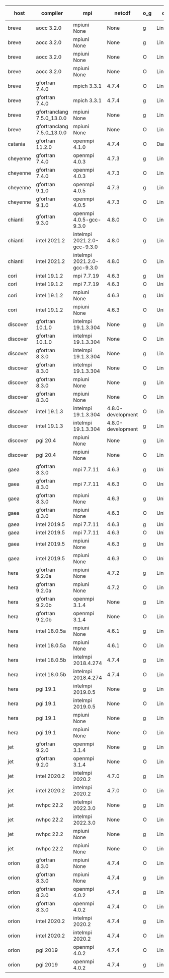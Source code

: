 

| host     | compiler                              | mpi                      | netcdf        | o_g        | os       | build       | u_pass          | u_fail          | s_pass            | s_fail            | e_pass             | e_fail             | nuopc_pass       | nuopc_fail       | artifacts link          |
|----------|---------------------------------------|--------------------------|---------------|------------|----------|-------------|-----------------|-----------------|-------------------|-------------------|--------------------|--------------------|------------------|------------------|-------------------------|
| breve | aocc 3.2.0 | mpiuni None  | None  | g | Linux | PASS | None | None | None | None | None | None | None | None | <a href="https://github.com/esmf-org/esmf-test-artifacts/tree/2c53a991e0095a15f1b42ae88193cc0ff06801ea/fix_clang/aocc/3.2.0/g/mpiuni/None" target="_blank">2c53a99</a> | 
| breve | aocc 3.2.0 | mpiuni None  | None  | g | Linux | PASS | None | None | None | None | None | None | None | None | <a href="https://github.com/esmf-org/esmf-test-artifacts/tree/892fad32e8ec200010c952d88f398df2af1e6a06/fix_clang/aocc/3.2.0/g/mpiuni/None" target="_blank">892fad3</a> | 
| breve | aocc 3.2.0 | mpiuni None  | None  | O | Linux | PASS | 12304 | 34 | 6 | 2 | 43 | 0 | None | None | <a href="https://github.com/esmf-org/esmf-test-artifacts/tree/0700ccd28054139df99786dce1c83ced1c9a5c50/fix_clang/aocc/3.2.0/O/mpiuni/None" target="_blank">0700ccd</a> | 
| breve | aocc 3.2.0 | mpiuni None  | None  | O | Linux | PASS | 12304 | 34 | 6 | 2 | 43 | 0 | None | None | <a href="https://github.com/esmf-org/esmf-test-artifacts/tree/039473ebdf59a0e31692a7230d9239cf12539798/fix_clang/aocc/3.2.0/O/mpiuni/None" target="_blank">039473e</a> | 
| breve | gfortran 7.4.0 | mpich 3.3.1  | 4.7.4  | O | Linux | PASS | 13917 | 0 | 49 | 0 | 80 | 0 | 52 | 0 | <a href="https://github.com/esmf-org/esmf-test-artifacts/tree/f5f512e4ec09f375e986f1e249cdb7e88387ffae/fix_clang/gfortran/7.4.0/O/mpich/3.3.1" target="_blank">f5f512e</a> | 
| breve | gfortran 7.4.0 | mpich 3.3.1  | 4.7.4  | g | Linux | PASS | 13917 | 0 | 49 | 0 | 80 | 0 | 52 | 0 | <a href="https://github.com/esmf-org/esmf-test-artifacts/tree/61f0e773420c2e7a99f60d33acc3522cb39e3dcb/fix_clang/gfortran/7.4.0/g/mpich/3.3.1" target="_blank">61f0e77</a> | 
| breve | gfortranclang 7.5.0_13.0.0 | mpiuni None  | None  | g | Linux | PASS | 12338 | 0 | 8 | 0 | 43 | 0 | None | None | <a href="https://github.com/esmf-org/esmf-test-artifacts/tree/2b2a0d58c6096ac3644b4e9baf9be4d37e1f3029/fix_clang/gfortranclang/7.5.0_13.0.0/g/mpiuni/None" target="_blank">2b2a0d5</a> | 
| breve | gfortranclang 7.5.0_13.0.0 | mpiuni None  | None  | O | Linux | PASS | 12338 | 0 | 8 | 0 | 43 | 0 | None | None | <a href="https://github.com/esmf-org/esmf-test-artifacts/tree/0504e7891b7ba5f4aca0e6c5850fdf9a3c778fe1/fix_clang/gfortranclang/7.5.0_13.0.0/O/mpiuni/None" target="_blank">0504e78</a> | 
| catania | gfortran 11.2.0 | openmpi 4.1.0  | 4.7.4  | O | Darwin | PASS | 13908 | 9 | 49 | 0 | 80 | 0 | 52 | 0 | <a href="https://github.com/esmf-org/esmf-test-artifacts/tree/8edaf888f2007a85b2a0413491977ce715159e3b/fix_clang/gfortran/11.2.0/O/openmpi/4.1.0" target="_blank">8edaf88</a> | 
| cheyenne | gfortran 7.4.0 | openmpi 4.0.3  | 4.7.3  | g | Linux | PASS | None | None | None | None | None | None | None | None | <a href="https://github.com/esmf-org/esmf-test-artifacts/tree/6920c10c992e843af1133effd74a5cf6366b56f8/fix_clang/gfortran/7.4.0/g/openmpi/4.0.3" target="_blank">6920c10</a> | 
| cheyenne | gfortran 7.4.0 | openmpi 4.0.3  | 4.7.3  | O | Linux | PASS | None | None | None | None | None | None | None | None | <a href="https://github.com/esmf-org/esmf-test-artifacts/tree/deed668f98911915ad60b71132dfd37a45bcedf3/fix_clang/gfortran/7.4.0/O/openmpi/4.0.3" target="_blank">deed668</a> | 
| cheyenne | gfortran 9.1.0 | openmpi 4.0.5  | 4.7.3  | g | Linux | PASS | None | None | None | None | None | None | None | None | <a href="https://github.com/esmf-org/esmf-test-artifacts/tree/edc75bd70f4683b9a03a6d6652c517e33466f8ce/fix_clang/gfortran/9.1.0/g/openmpi/4.0.5" target="_blank">edc75bd</a> | 
| cheyenne | gfortran 9.1.0 | openmpi 4.0.5  | 4.7.3  | O | Linux | PASS | None | None | None | None | None | None | None | None | <a href="https://github.com/esmf-org/esmf-test-artifacts/tree/b726a57655e8d2937bbf15af37f1387f65c336ed/fix_clang/gfortran/9.1.0/O/openmpi/4.0.5" target="_blank">b726a57</a> | 
| chianti | gfortran 9.3.0 | openmpi 4.0.5-gcc-9.3.0  | 4.8.0  | O | Linux | PASS | None | None | None | None | None | None | None | None | <a href="https://github.com/esmf-org/esmf-test-artifacts/tree/73b20c0b8a3817dfdc6230ad03084b2d1b7eaa83/fix_clang/gfortran/9.3.0/O/openmpi/4.0.5-gcc-9.3.0" target="_blank">73b20c0</a> | 
| chianti | intel 2021.2 | intelmpi 2021.2.0-gcc-9.3.0  | 4.8.0  | g | Linux | PASS | 13917 | 0 | 49 | 0 | 80 | 0 | 52 | 0 | <a href="https://github.com/esmf-org/esmf-test-artifacts/tree/8d3328e192792e2f2c3fd273914bcb33a273c921/fix_clang/intel/2021.2/g/intelmpi/2021.2.0-gcc-9.3.0" target="_blank">8d3328e</a> | 
| chianti | intel 2021.2 | intelmpi 2021.2.0-gcc-9.3.0  | 4.8.0  | O | Linux | PASS | 13917 | 0 | 49 | 0 | 80 | 0 | 52 | 0 | <a href="https://github.com/esmf-org/esmf-test-artifacts/tree/f49e91edeff1f9147f9b06dc54bfb5ae5f830c89/fix_clang/intel/2021.2/O/intelmpi/2021.2.0-gcc-9.3.0" target="_blank">f49e91e</a> | 
| cori | intel 19.1.2 | mpi 7.7.19  | 4.6.3  | g | Unicos | PASS | None | None | None | None | None | None | None | None | <a href="https://github.com/esmf-org/esmf-test-artifacts/tree/85f325c7a523cf0907fe4b24a6d543d7ef74c8f4/fix_clang/intel/19.1.2/g/mpi/7.7.19" target="_blank">85f325c</a> | 
| cori | intel 19.1.2 | mpi 7.7.19  | 4.6.3  | O | Unicos | PASS | None | None | None | None | None | None | None | None | <a href="https://github.com/esmf-org/esmf-test-artifacts/tree/2f166dae7d3209e78b95b4472fb6f6a86894f5b5/fix_clang/intel/19.1.2/O/mpi/7.7.19" target="_blank">2f166da</a> | 
| cori | intel 19.1.2 | mpiuni None  | 4.6.3  | g | Unicos | PASS | None | None | None | None | None | None | None | None | <a href="https://github.com/esmf-org/esmf-test-artifacts/tree/1831b491e32d4a4abf52d9af25c32ec264b54963/fix_clang/intel/19.1.2/g/mpiuni/None" target="_blank">1831b49</a> | 
| cori | intel 19.1.2 | mpiuni None  | 4.6.3  | O | Unicos | PASS | None | None | None | None | None | None | None | None | <a href="https://github.com/esmf-org/esmf-test-artifacts/tree/1a5ff1f4e6a4ac152ecb6a679c259b7bb5517eab/fix_clang/intel/19.1.2/O/mpiuni/None" target="_blank">1a5ff1f</a> | 
| discover | gfortran 10.1.0 | intelmpi 19.1.3.304  | None  | g | Linux | PASS | 13902 | 15 | 49 | 0 | 80 | 0 | 52 | 0 | <a href="https://github.com/esmf-org/esmf-test-artifacts/tree/93f500896f3201e04986ed591d05d4bf689032e6/fix_clang/gfortran/10.1.0/g/intelmpi/19.1.3.304" target="_blank">93f5008</a> | 
| discover | gfortran 10.1.0 | intelmpi 19.1.3.304  | None  | O | Linux | PASS | 13902 | 15 | 49 | 0 | 80 | 0 | 52 | 0 | <a href="https://github.com/esmf-org/esmf-test-artifacts/tree/938ac45a4f0e149c59f024fbed1f03ab9fa9ffbb/fix_clang/gfortran/10.1.0/O/intelmpi/19.1.3.304" target="_blank">938ac45</a> | 
| discover | gfortran 8.3.0 | intelmpi 19.1.3.304  | None  | g | Linux | PASS | 13902 | 15 | 49 | 0 | 80 | 0 | 52 | 0 | <a href="https://github.com/esmf-org/esmf-test-artifacts/tree/13700c034683420dcd06e3d76d34b8d85b70426f/fix_clang/gfortran/8.3.0/g/intelmpi/19.1.3.304" target="_blank">13700c0</a> | 
| discover | gfortran 8.3.0 | intelmpi 19.1.3.304  | None  | O | Linux | PASS | 13902 | 15 | 49 | 0 | 80 | 0 | 52 | 0 | <a href="https://github.com/esmf-org/esmf-test-artifacts/tree/834bd337b6035b44908d3426bb04871c08c0ab7e/fix_clang/gfortran/8.3.0/O/intelmpi/19.1.3.304" target="_blank">834bd33</a> | 
| discover | gfortran 8.3.0 | mpiuni None  | None  | g | Linux | PASS | 12338 | 0 | 8 | 0 | 43 | 0 | None | None | <a href="https://github.com/esmf-org/esmf-test-artifacts/tree/b02637da9e223bbf00127c8aa7e4cc69a8931f3b/fix_clang/gfortran/8.3.0/g/mpiuni/None" target="_blank">b02637d</a> | 
| discover | gfortran 8.3.0 | mpiuni None  | None  | O | Linux | PASS | 12338 | 0 | 8 | 0 | 43 | 0 | None | None | <a href="https://github.com/esmf-org/esmf-test-artifacts/tree/b4dc1c11bd5a5cf03bc09352edd5c85e3f09f4a4/fix_clang/gfortran/8.3.0/O/mpiuni/None" target="_blank">b4dc1c1</a> | 
| discover | intel 19.1.3 | intelmpi 19.1.3.304  | 4.8.0-development  | O | Linux | PASS | 13917 | 0 | 49 | 0 | 80 | 0 | 52 | 0 | <a href="https://github.com/esmf-org/esmf-test-artifacts/tree/8ba2d6cb85cbe8a81a327555eab19f56e997e440/fix_clang/intel/19.1.3/O/intelmpi/19.1.3.304" target="_blank">8ba2d6c</a> | 
| discover | intel 19.1.3 | intelmpi 19.1.3.304  | 4.8.0-development  | g | Linux | PASS | 13917 | 0 | 49 | 0 | 80 | 0 | 52 | 0 | <a href="https://github.com/esmf-org/esmf-test-artifacts/tree/0d774f1b523c85efed4f8acc44dc0640936080c8/fix_clang/intel/19.1.3/g/intelmpi/19.1.3.304" target="_blank">0d774f1</a> | 
| discover | pgi 20.4 | mpiuni None  | None  | g | Linux | PASS | None | None | None | None | None | None | None | None | <a href="https://github.com/esmf-org/esmf-test-artifacts/tree/5ff4de46fbec1d7c57085b324142d4599f01a5d6/fix_clang/pgi/20.4/g/mpiuni/None" target="_blank">5ff4de4</a> | 
| discover | pgi 20.4 | mpiuni None  | None  | O | Linux | PASS | None | None | None | None | None | None | None | None | <a href="https://github.com/esmf-org/esmf-test-artifacts/tree/f1f380563e0ede700c2476a9b6af0fc53a88a6ff/fix_clang/pgi/20.4/O/mpiuni/None" target="_blank">f1f3805</a> | 
| gaea | gfortran 8.3.0 | mpi 7.7.11  | 4.6.3  | g | Unicos | PASS | 13916 | 1 | 49 | 0 | 80 | 0 | 47 | 5 | <a href="https://github.com/esmf-org/esmf-test-artifacts/tree/ef3608f87d66966cce9c0ce0365a5db5d971a2a1/fix_clang/gfortran/8.3.0/g/mpi/7.7.11" target="_blank">ef3608f</a> | 
| gaea | gfortran 8.3.0 | mpi 7.7.11  | 4.6.3  | O | Unicos | PASS | 13916 | 1 | 49 | 0 | 80 | 0 | 47 | 5 | <a href="https://github.com/esmf-org/esmf-test-artifacts/tree/f6b6455f2d7af1d267dabdb4ac8ac097b35d075d/fix_clang/gfortran/8.3.0/O/mpi/7.7.11" target="_blank">f6b6455</a> | 
| gaea | gfortran 8.3.0 | mpiuni None  | 4.6.3  | g | Unicos | PASS | 12338 | 0 | 8 | 0 | 43 | 0 | None | None | <a href="https://github.com/esmf-org/esmf-test-artifacts/tree/d4d2f62a058f5352765cc651a204ba7b70f7d275/fix_clang/gfortran/8.3.0/g/mpiuni/None" target="_blank">d4d2f62</a> | 
| gaea | gfortran 8.3.0 | mpiuni None  | 4.6.3  | O | Unicos | PASS | 12338 | 0 | 8 | 0 | 43 | 0 | None | None | <a href="https://github.com/esmf-org/esmf-test-artifacts/tree/8ff871dd07b0287baf175d947a8f702111aeb558/fix_clang/gfortran/8.3.0/O/mpiuni/None" target="_blank">8ff871d</a> | 
| gaea | intel 2019.5 | mpi 7.7.11  | 4.6.3  | g | Unicos | PASS | 13902 | 15 | 49 | 0 | 80 | 0 | 47 | 5 | <a href="https://github.com/esmf-org/esmf-test-artifacts/tree/c5cb983446ac3c4e8e9265eeacf9543d46a1aacb/fix_clang/intel/2019.5/g/mpi/7.7.11" target="_blank">c5cb983</a> | 
| gaea | intel 2019.5 | mpi 7.7.11  | 4.6.3  | O | Unicos | PASS | 13902 | 15 | 49 | 0 | 80 | 0 | 47 | 5 | <a href="https://github.com/esmf-org/esmf-test-artifacts/tree/bf4c6bf28b0d870fc17c667295e239dbadcffe28/fix_clang/intel/2019.5/O/mpi/7.7.11" target="_blank">bf4c6bf</a> | 
| gaea | intel 2019.5 | mpiuni None  | 4.6.3  | g | Unicos | PASS | 12323 | 15 | 8 | 0 | 43 | 0 | None | None | <a href="https://github.com/esmf-org/esmf-test-artifacts/tree/ff466bc47735905694652f3dc89fa05e38166652/fix_clang/intel/2019.5/g/mpiuni/None" target="_blank">ff466bc</a> | 
| gaea | intel 2019.5 | mpiuni None  | 4.6.3  | O | Unicos | PASS | 12323 | 15 | 8 | 0 | 43 | 0 | None | None | <a href="https://github.com/esmf-org/esmf-test-artifacts/tree/365e93e0a70808fa0c4b4b78098190dc252f90da/fix_clang/intel/2019.5/O/mpiuni/None" target="_blank">365e93e</a> | 
| hera | gfortran 9.2.0a | mpiuni None  | 4.7.2  | g | Linux | PASS | 12338 | 0 | 8 | 0 | 43 | 0 | None | None | <a href="https://github.com/esmf-org/esmf-test-artifacts/tree/12a59b1a708e38719289699160856502762956f7/fix_clang/gfortran/9.2.0a/g/mpiuni/None" target="_blank">12a59b1</a> | 
| hera | gfortran 9.2.0a | mpiuni None  | 4.7.2  | O | Linux | PASS | 12338 | 0 | 8 | 0 | 43 | 0 | None | None | <a href="https://github.com/esmf-org/esmf-test-artifacts/tree/0eac81ae39afeab48943d5ca04e54393abfdaeea/fix_clang/gfortran/9.2.0a/O/mpiuni/None" target="_blank">0eac81a</a> | 
| hera | gfortran 9.2.0b | openmpi 3.1.4  | None  | g | Linux | PASS | 13917 | 0 | 49 | 0 | 80 | 0 | 52 | 0 | <a href="https://github.com/esmf-org/esmf-test-artifacts/tree/70505bce92f89819479bc3b1a8cfcf4c90d16e2d/fix_clang/gfortran/9.2.0b/g/openmpi/3.1.4" target="_blank">70505bc</a> | 
| hera | gfortran 9.2.0b | openmpi 3.1.4  | None  | O | Linux | PASS | 13917 | 0 | 49 | 0 | 80 | 0 | 52 | 0 | <a href="https://github.com/esmf-org/esmf-test-artifacts/tree/255bd9fd77bf03f71409f6fb3b73b3cfa2838670/fix_clang/gfortran/9.2.0b/O/openmpi/3.1.4" target="_blank">255bd9f</a> | 
| hera | intel 18.0.5a | mpiuni None  | 4.6.1  | g | Linux | PASS | 12338 | 0 | 8 | 0 | 43 | 0 | None | None | <a href="https://github.com/esmf-org/esmf-test-artifacts/tree/1feaa8e1cfaf424da9395091e9e81b7b2967acb7/fix_clang/intel/18.0.5a/g/mpiuni/None" target="_blank">1feaa8e</a> | 
| hera | intel 18.0.5a | mpiuni None  | 4.6.1  | O | Linux | PASS | 12338 | 0 | 8 | 0 | 43 | 0 | None | None | <a href="https://github.com/esmf-org/esmf-test-artifacts/tree/6f23a79f9bc004008169d6a1bf7c58e2f3a38d7b/fix_clang/intel/18.0.5a/O/mpiuni/None" target="_blank">6f23a79</a> | 
| hera | intel 18.0.5b | intelmpi 2018.4.274  | 4.7.4  | g | Linux | PASS | 13917 | 0 | 49 | 0 | 80 | 0 | 52 | 0 | <a href="https://github.com/esmf-org/esmf-test-artifacts/tree/3fdd7e11bfabeb3eb8e7e0d9323af79a0b168782/fix_clang/intel/18.0.5b/g/intelmpi/2018.4.274" target="_blank">3fdd7e1</a> | 
| hera | intel 18.0.5b | intelmpi 2018.4.274  | 4.7.4  | O | Linux | PASS | 13917 | 0 | 49 | 0 | 80 | 0 | 52 | 0 | <a href="https://github.com/esmf-org/esmf-test-artifacts/tree/295ce3d341c9d6b209ebbbaf0ae86e71d1f875be/fix_clang/intel/18.0.5b/O/intelmpi/2018.4.274" target="_blank">295ce3d</a> | 
| hera | pgi 19.1 | intelmpi 2019.0.5  | None  | g | Linux | PASS | 13040 | 877 | None | None | None | None | None | None | <a href="https://github.com/esmf-org/esmf-test-artifacts/tree/5bc3ab4588b6edea10d0b0411fe034f08911c7fb/fix_clang/pgi/19.1/g/intelmpi/2019.0.5" target="_blank">5bc3ab4</a> | 
| hera | pgi 19.1 | intelmpi 2019.0.5  | None  | O | Linux | PASS | 13088 | 829 | None | None | None | None | None | None | <a href="https://github.com/esmf-org/esmf-test-artifacts/tree/28b37aa1fb7804cb9b4898b412458dd068020aa9/fix_clang/pgi/19.1/O/intelmpi/2019.0.5" target="_blank">28b37aa</a> | 
| hera | pgi 19.1 | mpiuni None  | None  | g | Linux | PASS | 11713 | 625 | 4 | 4 | 40 | 3 | None | None | <a href="https://github.com/esmf-org/esmf-test-artifacts/tree/7fa65cf5ea1b223e0d9527fe860fda613c4c0045/fix_clang/pgi/19.1/g/mpiuni/None" target="_blank">7fa65cf</a> | 
| hera | pgi 19.1 | mpiuni None  | None  | O | Linux | PASS | 11713 | 625 | 6 | 2 | 40 | 3 | None | None | <a href="https://github.com/esmf-org/esmf-test-artifacts/tree/074e56b1ab53e0b4a19e43bf9e318f428a72e282/fix_clang/pgi/19.1/O/mpiuni/None" target="_blank">074e56b</a> | 
| jet | gfortran 9.2.0 | openmpi 3.1.4  | None  | g | Linux | PASS | 13917 | 0 | 49 | 0 | 80 | 0 | 52 | 0 | <a href="https://github.com/esmf-org/esmf-test-artifacts/tree/99c54dd815484ec4841c3bdf99ce64152fc28c98/fix_clang/gfortran/9.2.0/g/openmpi/3.1.4" target="_blank">99c54dd</a> | 
| jet | gfortran 9.2.0 | openmpi 3.1.4  | None  | O | Linux | PASS | 13917 | 0 | 49 | 0 | 80 | 0 | 52 | 0 | <a href="https://github.com/esmf-org/esmf-test-artifacts/tree/ea2511164738921f0bfb28abd05668fd4c274c84/fix_clang/gfortran/9.2.0/O/openmpi/3.1.4" target="_blank">ea25111</a> | 
| jet | intel 2020.2 | intelmpi 2020.2  | 4.7.0  | g | Linux | PASS | 13917 | 0 | 49 | 0 | 80 | 0 | 52 | 0 | <a href="https://github.com/esmf-org/esmf-test-artifacts/tree/7856591ffd54f1c718d7da32bdaceeca7b11ff08/fix_clang/intel/2020.2/g/intelmpi/2020.2" target="_blank">7856591</a> | 
| jet | intel 2020.2 | intelmpi 2020.2  | 4.7.0  | O | Linux | PASS | 13917 | 0 | 49 | 0 | 80 | 0 | 52 | 0 | <a href="https://github.com/esmf-org/esmf-test-artifacts/tree/6d0f1311ad9dedeaab8e32cb38998afcb53e1fa4/fix_clang/intel/2020.2/O/intelmpi/2020.2" target="_blank">6d0f131</a> | 
| jet | nvhpc 22.2 | intelmpi 2022.3.0  | None  | g | Linux | FAIL | None | None | None | None | None | None | None | None | <a href="https://github.com/esmf-org/esmf-test-artifacts/tree/5bccedb65b730b8c611f1130d458c98d92e8aaea/fix_clang/nvhpc/22.2/g/intelmpi/2022.3.0" target="_blank">5bccedb</a> | 
| jet | nvhpc 22.2 | intelmpi 2022.3.0  | None  | O | Linux | FAIL | None | None | None | None | None | None | None | None | <a href="https://github.com/esmf-org/esmf-test-artifacts/tree/fbccfae6e6b45c598b65cb725eb14dd9818be6cc/fix_clang/nvhpc/22.2/O/intelmpi/2022.3.0" target="_blank">fbccfae</a> | 
| jet | nvhpc 22.2 | mpiuni None  | None  | g | Linux | PASS | 11713 | 625 | 4 | 4 | 40 | 3 | None | None | <a href="https://github.com/esmf-org/esmf-test-artifacts/tree/20e640856bc03aa0b0c7d45f6a3824c7a0ad3cd6/fix_clang/nvhpc/22.2/g/mpiuni/None" target="_blank">20e6408</a> | 
| jet | nvhpc 22.2 | mpiuni None  | None  | O | Linux | PASS | 12336 | 2 | 8 | 0 | 43 | 0 | None | None | <a href="https://github.com/esmf-org/esmf-test-artifacts/tree/6c6d53f8857026db8f36e15636e319c54180945b/fix_clang/nvhpc/22.2/O/mpiuni/None" target="_blank">6c6d53f</a> | 
| orion | gfortran 8.3.0 | mpiuni None  | 4.7.4  | O | Linux | PASS | 12338 | 0 | 8 | 0 | 43 | 0 | None | None | <a href="https://github.com/esmf-org/esmf-test-artifacts/tree/03a03f92efd83c022f6ed0da4439f0174e86bf62/fix_clang/gfortran/8.3.0/O/mpiuni/None" target="_blank">03a03f9</a> | 
| orion | gfortran 8.3.0 | mpiuni None  | 4.7.4  | g | Linux | PASS | 12338 | 0 | 8 | 0 | 43 | 0 | None | None | <a href="https://github.com/esmf-org/esmf-test-artifacts/tree/e17d843d626b93212d2ea77234ac6c9ee0e54ef1/fix_clang/gfortran/8.3.0/g/mpiuni/None" target="_blank">e17d843</a> | 
| orion | gfortran 8.3.0 | openmpi 4.0.2  | 4.7.4  | g | Linux | PASS | 13917 | 0 | 49 | 0 | 80 | 0 | 52 | 0 | <a href="https://github.com/esmf-org/esmf-test-artifacts/tree/364da9c0ef35d7a8e7aead87ff851d2d564d9733/fix_clang/gfortran/8.3.0/g/openmpi/4.0.2" target="_blank">364da9c</a> | 
| orion | gfortran 8.3.0 | openmpi 4.0.2  | 4.7.4  | O | Linux | PASS | 13917 | 0 | 49 | 0 | 80 | 0 | 52 | 0 | <a href="https://github.com/esmf-org/esmf-test-artifacts/tree/36a0207a5d29ec070aad0420b78dfc3a9e83b411/fix_clang/gfortran/8.3.0/O/openmpi/4.0.2" target="_blank">36a0207</a> | 
| orion | intel 2020.2 | intelmpi 2020.2  | 4.7.4  | g | Linux | PASS | 13917 | 0 | 49 | 0 | 80 | 0 | 52 | 0 | <a href="https://github.com/esmf-org/esmf-test-artifacts/tree/14d5168af0040034a4313b7d5057e0fb56eaf009/fix_clang/intel/2020.2/g/intelmpi/2020.2" target="_blank">14d5168</a> | 
| orion | intel 2020.2 | intelmpi 2020.2  | 4.7.4  | O | Linux | PASS | 13917 | 0 | 49 | 0 | 80 | 0 | 52 | 0 | <a href="https://github.com/esmf-org/esmf-test-artifacts/tree/c3ce05820de4d4a3b960a80746bcc9b4cbecad17/fix_clang/intel/2020.2/O/intelmpi/2020.2" target="_blank">c3ce058</a> | 
| orion | pgi 2019 | openmpi 4.0.2  | 4.7.4  | O | Linux | PASS | None | None | None | None | None | None | None | None | <a href="https://github.com/esmf-org/esmf-test-artifacts/tree/1226c8197edfa0502c0e4c5441718ccb6216e33e/fix_clang/pgi/2019/O/openmpi/4.0.2" target="_blank">1226c81</a> | 
| orion | pgi 2019 | openmpi 4.0.2  | 4.7.4  | g | Linux | PASS | None | None | None | None | None | None | None | None | <a href="https://github.com/esmf-org/esmf-test-artifacts/tree/6f86c4960ba6f553763ad247dd70aef10de22e9e/fix_clang/pgi/2019/g/openmpi/4.0.2" target="_blank">6f86c49</a> | 
